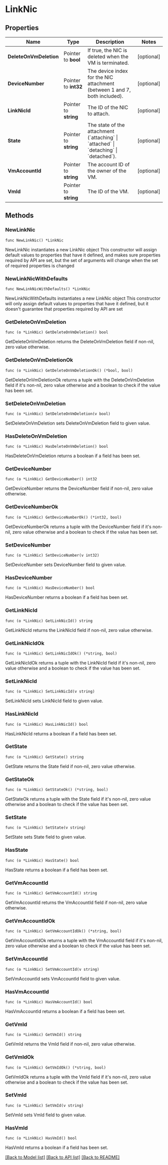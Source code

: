 # LinkNic

## Properties

Name | Type | Description | Notes
------------ | ------------- | ------------- | -------------
**DeleteOnVmDeletion** | Pointer to **bool** | If true, the NIC is deleted when the VM is terminated. | [optional] 
**DeviceNumber** | Pointer to **int32** | The device index for the NIC attachment (between 1 and 7, both included). | [optional] 
**LinkNicId** | Pointer to **string** | The ID of the NIC to attach. | [optional] 
**State** | Pointer to **string** | The state of the attachment (&#x60;attaching&#x60; \\| &#x60;attached&#x60; \\| &#x60;detaching&#x60; \\| &#x60;detached&#x60;). | [optional] 
**VmAccountId** | Pointer to **string** | The account ID of the owner of the VM. | [optional] 
**VmId** | Pointer to **string** | The ID of the VM. | [optional] 

## Methods

### NewLinkNic

`func NewLinkNic() *LinkNic`

NewLinkNic instantiates a new LinkNic object
This constructor will assign default values to properties that have it defined,
and makes sure properties required by API are set, but the set of arguments
will change when the set of required properties is changed

### NewLinkNicWithDefaults

`func NewLinkNicWithDefaults() *LinkNic`

NewLinkNicWithDefaults instantiates a new LinkNic object
This constructor will only assign default values to properties that have it defined,
but it doesn't guarantee that properties required by API are set

### GetDeleteOnVmDeletion

`func (o *LinkNic) GetDeleteOnVmDeletion() bool`

GetDeleteOnVmDeletion returns the DeleteOnVmDeletion field if non-nil, zero value otherwise.

### GetDeleteOnVmDeletionOk

`func (o *LinkNic) GetDeleteOnVmDeletionOk() (*bool, bool)`

GetDeleteOnVmDeletionOk returns a tuple with the DeleteOnVmDeletion field if it's non-nil, zero value otherwise
and a boolean to check if the value has been set.

### SetDeleteOnVmDeletion

`func (o *LinkNic) SetDeleteOnVmDeletion(v bool)`

SetDeleteOnVmDeletion sets DeleteOnVmDeletion field to given value.

### HasDeleteOnVmDeletion

`func (o *LinkNic) HasDeleteOnVmDeletion() bool`

HasDeleteOnVmDeletion returns a boolean if a field has been set.

### GetDeviceNumber

`func (o *LinkNic) GetDeviceNumber() int32`

GetDeviceNumber returns the DeviceNumber field if non-nil, zero value otherwise.

### GetDeviceNumberOk

`func (o *LinkNic) GetDeviceNumberOk() (*int32, bool)`

GetDeviceNumberOk returns a tuple with the DeviceNumber field if it's non-nil, zero value otherwise
and a boolean to check if the value has been set.

### SetDeviceNumber

`func (o *LinkNic) SetDeviceNumber(v int32)`

SetDeviceNumber sets DeviceNumber field to given value.

### HasDeviceNumber

`func (o *LinkNic) HasDeviceNumber() bool`

HasDeviceNumber returns a boolean if a field has been set.

### GetLinkNicId

`func (o *LinkNic) GetLinkNicId() string`

GetLinkNicId returns the LinkNicId field if non-nil, zero value otherwise.

### GetLinkNicIdOk

`func (o *LinkNic) GetLinkNicIdOk() (*string, bool)`

GetLinkNicIdOk returns a tuple with the LinkNicId field if it's non-nil, zero value otherwise
and a boolean to check if the value has been set.

### SetLinkNicId

`func (o *LinkNic) SetLinkNicId(v string)`

SetLinkNicId sets LinkNicId field to given value.

### HasLinkNicId

`func (o *LinkNic) HasLinkNicId() bool`

HasLinkNicId returns a boolean if a field has been set.

### GetState

`func (o *LinkNic) GetState() string`

GetState returns the State field if non-nil, zero value otherwise.

### GetStateOk

`func (o *LinkNic) GetStateOk() (*string, bool)`

GetStateOk returns a tuple with the State field if it's non-nil, zero value otherwise
and a boolean to check if the value has been set.

### SetState

`func (o *LinkNic) SetState(v string)`

SetState sets State field to given value.

### HasState

`func (o *LinkNic) HasState() bool`

HasState returns a boolean if a field has been set.

### GetVmAccountId

`func (o *LinkNic) GetVmAccountId() string`

GetVmAccountId returns the VmAccountId field if non-nil, zero value otherwise.

### GetVmAccountIdOk

`func (o *LinkNic) GetVmAccountIdOk() (*string, bool)`

GetVmAccountIdOk returns a tuple with the VmAccountId field if it's non-nil, zero value otherwise
and a boolean to check if the value has been set.

### SetVmAccountId

`func (o *LinkNic) SetVmAccountId(v string)`

SetVmAccountId sets VmAccountId field to given value.

### HasVmAccountId

`func (o *LinkNic) HasVmAccountId() bool`

HasVmAccountId returns a boolean if a field has been set.

### GetVmId

`func (o *LinkNic) GetVmId() string`

GetVmId returns the VmId field if non-nil, zero value otherwise.

### GetVmIdOk

`func (o *LinkNic) GetVmIdOk() (*string, bool)`

GetVmIdOk returns a tuple with the VmId field if it's non-nil, zero value otherwise
and a boolean to check if the value has been set.

### SetVmId

`func (o *LinkNic) SetVmId(v string)`

SetVmId sets VmId field to given value.

### HasVmId

`func (o *LinkNic) HasVmId() bool`

HasVmId returns a boolean if a field has been set.


[[Back to Model list]](../README.md#documentation-for-models) [[Back to API list]](../README.md#documentation-for-api-endpoints) [[Back to README]](../README.md)


